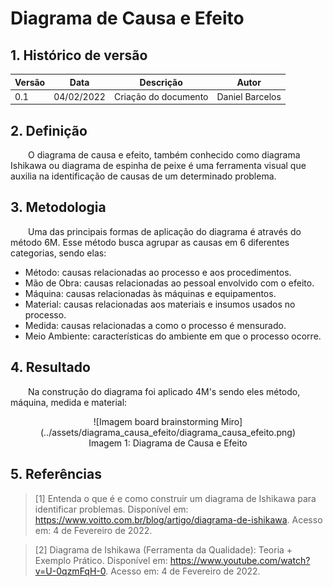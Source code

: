 # Diagrama de Causa e Efeito

## 1. Histórico de versão

<center>

| Versão | Data       | Descrição                                           | Autor        |
| ------ | ---------- | --------------------------------------------------- | ------------ |
| 0.1    | 04/02/2022 | Criação do documento | Daniel Barcelos |

</center>

## 2. Definição

&emsp;&emsp;O diagrama de causa e efeito, também conhecido como diagrama Ishikawa ou diagrama de espinha de peixe é uma ferramenta visual que auxilia na identificação de causas de um determinado problema.

## 3. Metodologia

&emsp;&emsp;Uma das principais formas de aplicação do diagrama é através do método 6M. Esse método busca agrupar as causas em 6 diferentes categorias, sendo elas:

- Método: causas relacionadas ao processo e aos procedimentos.
- Mão de Obra: causas relacionadas ao pessoal envolvido com o efeito.
- Máquina: causas relacionadas às máquinas e equipamentos.
- Material: causas relacionadas aos materiais e insumos usados no processo.
- Medida: causas relacionadas a como o processo é mensurado.
- Meio Ambiente: características do ambiente em que o processo ocorre.

## 4. Resultado
&emsp;&emsp;Na construção do diagrama foi aplicado 4M's sendo eles método, máquina, medida e material:
<center>
![Imagem board brainstorming Miro](../assets/diagrama_causa_efeito/diagrama_causa_efeito.png)

<figcaption>Imagem 1: Diagrama de Causa e Efeito</figcaption>
</center>

## 5. Referências

> [1] Entenda o que é e como construir um diagrama de Ishikawa para identificar problemas. Disponível em: <https://www.voitto.com.br/blog/artigo/diagrama-de-ishikawa>. Acesso em: 4 de Fevereiro de 2022.

> [2] Diagrama de Ishikawa (Ferramenta da Qualidade): Teoria + Exemplo Prático. Disponível em: <https://www.youtube.com/watch?v=U-0qzmFqH-0>. Acesso em: 4 de Fevereiro de 2022.